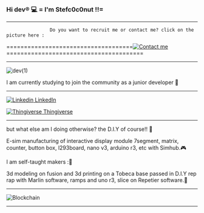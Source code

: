 ### Hi dev® 💻                 =         I'm Stefc0c0nut !!=
________________________________________________________________________________________________________________________

                    Do you want to recruit me or contact me? click on the picture here :

  ====================================[![Contact me](https://i.goopics.net/be7ep.jpg)](mailto:?to=contact.lokcy@gmail.com)=======================================

_____________________________________________
![dev(1)](https://user-images.githubusercontent.com/41753942/110148926-b4d47900-7ddd-11eb-994e-7279e7835497.jpg)





I am currently studying to join the community as a junior developer 🖖


___________________________________________________________________________________________________________

[![Linkedin](https://i.stack.imgur.com/gVE0j.png) LinkedIn](https://www.linkedin.com/in/st%C3%A9phane-sorres-5926b897/)
&nbsp;

[![Thingiverse](https://i.goopics.net/beK80.jpg) Thingiverse](https://www.thingiverse.com/lokcy/designs)
    
__________________________________________________________________________________________________   
but what else am I doing otherwise? the D.I.Y of course!! 🔋

E-sim manufacturing of interactive display module 7segment, matrix, counter, button box, l293board, nano v3, arduino r3, etc with Simhub.🎮


I am self-taught makers :🦾

3d modeling on fusion and 3d printing on a Tobeca base passed in D.I.Y rep rap with Marlin software, ramps and uno r3, slice on Repetier software.🧠

_______________________________________________________________________________________________________________
![Blockchain](https://i.goopics.net/J4AJr.jpg)
_______________________________________________________________________________________________________________
<!-- <script src="https://kit.fontawesome.com/241cd41ee1.js" crossorigin="anonymous"></script>
**stefzouille/stefzouille** is a ✨ _special_ ✨ repository because its `README.md` (this file) appears on your GitHub profile.

Here are some ideas to get you started:

- 🔭 I’m currently working on ...
- 🌱 I’m currently learning ...
- 👯 I’m looking to collaborate on ...
- 🤔 I’m looking for help with ...
- 💬 Ask me about ...
- 📫 How to reach me: ...
- 😄 Pronouns: ...
- ⚡ Fun fact: ...
-->
